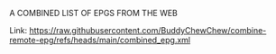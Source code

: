 A COMBINED LIST OF EPGS FROM THE WEB 

Link: https://raw.githubusercontent.com/BuddyChewChew/combine-remote-epg/refs/heads/main/combined_epg.xml
